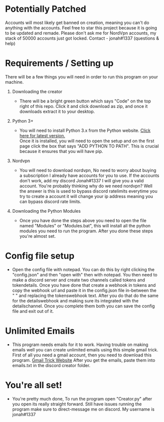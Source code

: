 # Potentially Patched
Accounts will most likely get banned on creation, meaning you can't do anything with the accounts. Feel free to star this project because it is going to be updated and remade. Please don't ask me for NordVpn accounts, my stack of 50000 accounts just got locked. Contact - jonah#1337 (questions & help)

# Requirements / Setting up
There will be a few things you will need in order to run this program on your machine.
1. Downloading the creator
   - There will be a bright green button which says "Code" on the top right of this repo. Click it and click download as zip, and once it downloads extract it to your desktop.
 
2. Python 3+
   - You will need to install Python 3.x from the Python website. [Click here for latest version.](https://www.python.org/ftp/python/3.10.0/python-3.10.0-amd64.exe)  
   Once it is installed, you will need to open the setup and on the first page click the box that says "ADD PYTHON TO PATH". This is crucial because it ensures that you will have pip.
   
3. Nordvpn
   - You will need to download nordvpn, No need to worry about buying a subscription I already have accounts for you to use. If the accounts don't work, add my discord Jonah#1337    I will give you a valid account. You're probably thinking why do we need nordvpn? Well the answer is this is used to bypass discord ratelimits everytime you try to create a        account it will change your ip address meaning you can bypass discord rate limits.
   
4. Downloading the Python Modules
   - Once you have done the steps above you need to open the file named "Modules" or "Modules.bat", this will install all the python modules you need to run the program. After you 
   done these steps you're almost set.
   

# Config file setup
   - Open the config file with notepad. You can do this by right clicking the "config.json" and then "open with" then with notepad. You then need to make a discord server and        create two channels called tokens and tokendetails. Once you have done that create a webhook in tokens and copy the webhook url and paste it in the config.json file in-between
   the " " and replacing the tokenswebhook text. After you do that do the same for the detailswebhook and making sure its integrated with the detailschannel. Once you complete 
   them both you can save the config file and exit out of it.
   
# Unlimited Emails
   - This program needs emails for it to work. Having trouble on making emails well you can create unlimited emails using this simple gmail trick. First of all you need a gmail    account, then you need to download this program. [Gmail Trick Website](https://generator.email/blog/gmail-generator) After you get the emails, paste them into emails.txt in      the discord creator folder.
   
# You're all set!
   - You're pretty much done, To run the program open "Creator.py" after you open its really straight forward. Still have issues running the program make sure to direct-message    me on discord. My username is jonah#1337
   
   
